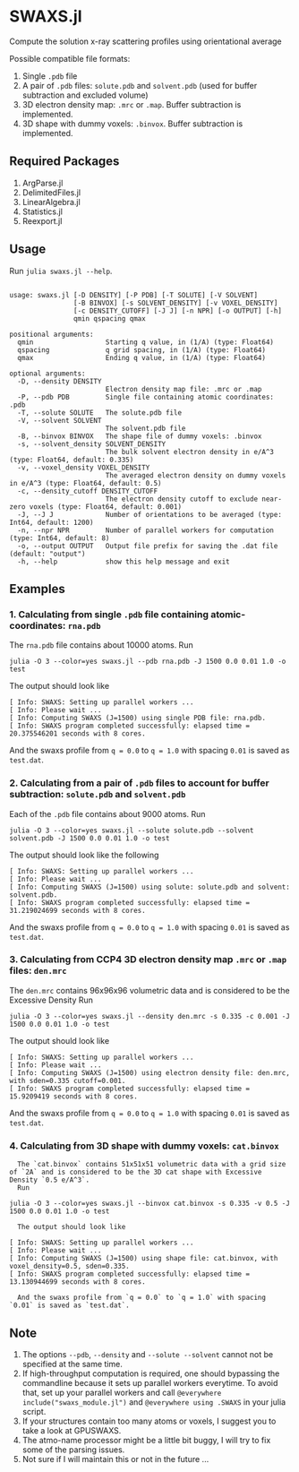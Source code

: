 # SWAXS.jl

Compute the solution x-ray scattering profiles using orientational average

Possible compatible file formats:
1. Single `.pdb` file
2. A pair of `.pdb` files: `solute.pdb` and `solvent.pdb` (used for buffer subtraction and excluded volume)
3. 3D electron density map: `.mrc` or `.map`. Buffer subtraction is implemented.
4. 3D shape with dummy voxels: `.binvox`. Buffer subtraction is implemented.


## Required Packages

1. ArgParse.jl
2. DelimitedFiles.jl
3. LinearAlgebra.jl
4. Statistics.jl
5. Reexport.jl


## Usage

Run `julia swaxs.jl --help`.

```

usage: swaxs.jl [-D DENSITY] [-P PDB] [-T SOLUTE] [-V SOLVENT]
                [-B BINVOX] [-s SOLVENT_DENSITY] [-v VOXEL_DENSITY]
                [-c DENSITY_CUTOFF] [-J J] [-n NPR] [-o OUTPUT] [-h]
                qmin qspacing qmax

positional arguments:
  qmin                  Starting q value, in (1/A) (type: Float64)
  qspacing              q grid spacing, in (1/A) (type: Float64)
  qmax                  Ending q value, in (1/A) (type: Float64)

optional arguments:
  -D, --density DENSITY
                        Electron density map file: .mrc or .map
  -P, --pdb PDB         Single file containing atomic coordinates: .pdb
  -T, --solute SOLUTE   The solute.pdb file
  -V, --solvent SOLVENT
                        The solvent.pdb file
  -B, --binvox BINVOX   The shape file of dummy voxels: .binvox
  -s, --solvent_density SOLVENT_DENSITY
                        The bulk solvent electron density in e/A^3 (type: Float64, default: 0.335)
  -v, --voxel_density VOXEL_DENSITY
                        The averaged electron density on dummy voxels in e/A^3 (type: Float64, default: 0.5)
  -c, --density_cutoff DENSITY_CUTOFF
                        The electron density cutoff to exclude near-zero voxels (type: Float64, default: 0.001)
  -J, --J J             Number of orientations to be averaged (type: Int64, default: 1200)
  -n, --npr NPR         Number of parallel workers for computation (type: Int64, default: 8)
  -o, --output OUTPUT   Output file prefix for saving the .dat file (default: "output")
  -h, --help            show this help message and exit

```


## Examples

### 1. Calculating from single `.pdb` file containing atomic-coordinates: `rna.pdb`

   The `rna.pdb` file contains about 10000 atoms.
   Run

```
julia -O 3 --color=yes swaxs.jl --pdb rna.pdb -J 1500 0.0 0.01 1.0 -o test
```

  The output should look like

```
[ Info: SWAXS: Setting up parallel workers ...
[ Info: Please wait ...
[ Info: Computing SWAXS (J=1500) using single PDB file: rna.pdb.
[ Info: SWAXS program completed successfully: elapsed time = 20.375546201 seconds with 8 cores.
```

   And the swaxs profile from `q = 0.0` to `q = 1.0` with spacing `0.01` is saved as `test.dat`.


### 2. Calculating from a pair of `.pdb` files to account for buffer subtraction: `solute.pdb` and `solvent.pdb`

   Each of the `.pdb` file contains about 9000 atoms.
   Run
```
julia -O 3 --color=yes swaxs.jl --solute solute.pdb --solvent solvent.pdb -J 1500 0.0 0.01 1.0 -o test
```

  The output should look like the following

```
[ Info: SWAXS: Setting up parallel workers ...
[ Info: Please wait ...
[ Info: Computing SWAXS (J=1500) using solute: solute.pdb and solvent: solvent.pdb.
[ Info: SWAXS program completed successfully: elapsed time = 31.219024699 seconds with 8 cores.
```

  And the swaxs profile from `q = 0.0` to `q = 1.0` with spacing `0.01` is saved as `test.dat`.



### 3. Calculating from CCP4 3D electron density map `.mrc` or `.map` files: `den.mrc`

   The `den.mrc` contains 96x96x96 volumetric data and is considered to be the Excessive Density
   Run

```
julia -O 3 --color=yes swaxs.jl --density den.mrc -s 0.335 -c 0.001 -J 1500 0.0 0.01 1.0 -o test
```

   The output should look like

```
[ Info: SWAXS: Setting up parallel workers ...
[ Info: Please wait ...
[ Info: Computing SWAXS (J=1500) using electron density file: den.mrc, with sden=0.335 cutoff=0.001.
[ Info: SWAXS program completed successfully: elapsed time = 15.9209419 seconds with 8 cores.
```

   And the swaxs profile from `q = 0.0` to `q = 1.0` with spacing `0.01` is saved as `test.dat`.




### 4. Calculating from 3D shape with dummy voxels: `cat.binvox`

      The `cat.binvox` contains 51x51x51 volumetric data with a grid size of `2A` and is considered to be the 3D cat shape with Excessive Density `0.5 e/A^3`.
      Run

```
julia -O 3 --color=yes swaxs.jl --binvox cat.binvox -s 0.335 -v 0.5 -J 1500 0.0 0.01 1.0 -o test
```

      The output should look like

```
[ Info: SWAXS: Setting up parallel workers ...
[ Info: Please wait ...
[ Info: Computing SWAXS (J=1500) using shape file: cat.binvox, with voxel_density=0.5, sden=0.335.
[ Info: SWAXS program completed successfully: elapsed time = 13.130944699 seconds with 8 cores.
```

      And the swaxs profile from `q = 0.0` to `q = 1.0` with spacing `0.01` is saved as `test.dat`.



## Note

1. The options `--pdb`, `--density` and `--solute --solvent` cannot not be specified at the same time.
2. If high-throughput computation is required, one should bypassing the commandline because it sets up parallel workers everytime. To avoid that, set up your parallel workers and call `@everywhere include("swaxs_module.jl")` and `@everywhere using .SWAXS` in your julia script.
3. If your structures contain too many atoms or voxels, I suggest you to take a look at GPUSWAXS.
4. The atmo-name processor might be a little bit buggy, I will try to fix some of the parsing issues.
5. Not sure if I will maintain this or not in the future ...
